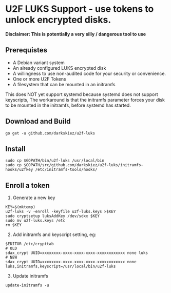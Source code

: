 # U2F LUKS Support - use tokens to unlock encrypted disks.

**Disclaimer: This is potentially a very silly / dangerous tool to use**

## Prerequistes

* A Debian variant system
* An already configured LUKS encrypted disk
* A willingness to use non-audited code for your security or convenience.
* One or more U2F Tokens
* A filesystem that can be mounted in an initramfs

This does NOT yet support systemd because systemd does not support keyscripts,
The workaround is that the initramfs parameter forces your disk to be mounted
in the initramfs, before systemd has started.

## Download and Build

`go get -u github.com/darkskiez/u2f-luks`

## Install

```shell
sudo cp $GOPATH/bin/u2f-luks /usr/local/bin
sudo cp $GOPATH/src/github.com/darkskiez/u2f-luks/initramfs-hooks/u2fkey /etc/initramfs-tools/hooks/
```

## Enroll a token

1. Generate a new key
```shell
KEY=$(mktemp)
u2f-luks -v -enroll -keyfile u2f-luks.keys >$KEY
sudo cryptsetup luksAddKey /dev/sdxx $KEY
sudo mv u2f-luks.keys /etc
rm $KEY
```

2. Add initramfs and keyscript setting, eg:
```shell
$EDITOR /etc/crypttab
# OLD
sdax_crypt UUID=xxxxxxxx-xxxx-xxxx-xxxx-xxxxxxxxxxxx none luks
# NEW
sdax_crypt UUID=xxxxxxxx-xxxx-xxxx-xxxx-xxxxxxxxxxxx none luks,initramfs,keyscript=/usr/local/bin/u2f-luks
```

3. Update initramfs
```shell
update-initramfs -u
```
